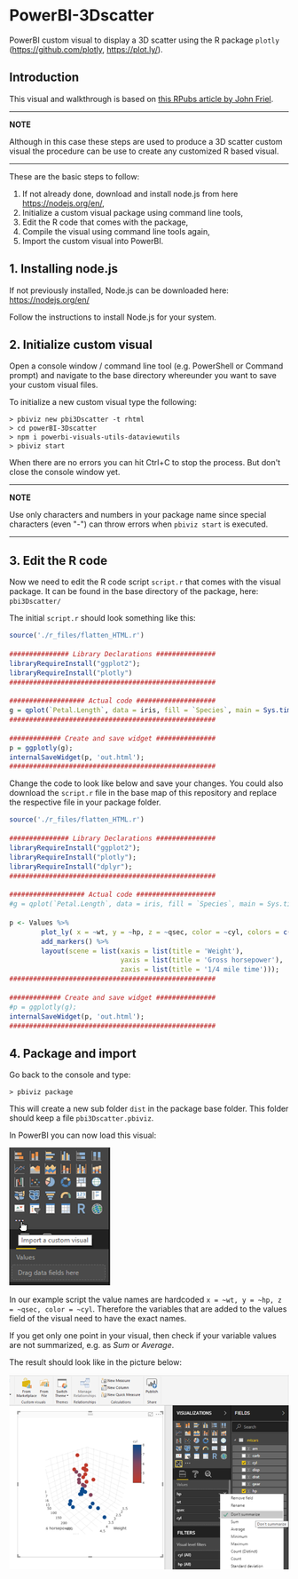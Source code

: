 # PowerBI-3Dscatter
PowerBI custom visual to display a 3D scatter using the R package `plotly` (<https://github.com/plotly>, <https://plot.ly/>).

## Introduction

This visual and walkthrough is based on [this RPubs article by John Friel](https://rpubs.com/jpf5046/313759). 

---

**NOTE**

Although in this case these steps are used to produce a 3D scatter custom visual the procedure can be use to create any customized R based visual.

---

These are the basic steps to follow:

1. If not already done, download and install node.js from here <https://nodejs.org/en/>,
2. Initialize a custom visual package using command line tools,
3. Edit the R code that comes with the package,
4. Compile the visual using command line tools again,
5. Import the custom visual into PowerBI.

## 1. Installing node.js
If not previously installed, Node.js can be downloaded here: <https://nodejs.org/en/>

Follow the instructions to install Node.js for your system.

## 2. Initialize custom visual

Open a console window / command line tool (e.g. PowerShell or Command prompt) and navigate to the base directory whereunder you want to save your custom visual files.

To initialize a new custom visual type the following:

```ShellSession
> pbiviz new pbi3Dscatter -t rhtml
> cd powerBI-3Dscatter
> npm i powerbi-visuals-utils-dataviewutils
> pbiviz start
```

When there are no errors you can hit Ctrl+C to stop the process. But don't close the console window yet.

---

**NOTE**

Use only characters and numbers in your package name since special characters (even "-") can throw errors when `pbiviz start` is executed.

---

## 3. Edit the R code
Now we need to edit the R code script `script.r` that comes with the visual package. It  can be found in the base directory of the package, here: `pbi3Dscatter/`

The initial `script.r` should look something like this:

```R
source('./r_files/flatten_HTML.r')

############### Library Declarations ###############
libraryRequireInstall("ggplot2");
libraryRequireInstall("plotly")
####################################################

################### Actual code ####################
g = qplot(`Petal.Length`, data = iris, fill = `Species`, main = Sys.time());
####################################################

############# Create and save widget ###############
p = ggplotly(g);
internalSaveWidget(p, 'out.html');
####################################################
```

Change the code to look like below and save your changes. You could also download the `script.r` file in the base map of this repository and replace the respective file in your package folder.

```R
source('./r_files/flatten_HTML.r')

############### Library Declarations ###############
libraryRequireInstall("ggplot2");
libraryRequireInstall("plotly");
libraryRequireInstall("dplyr");
####################################################

################### Actual code ####################
#g = qplot(`Petal.Length`, data = iris, fill = `Species`, main = Sys.time());

p <- Values %>%
        plot_ly( x = ~wt, y = ~hp, z = ~qsec, color = ~cyl, colors = c('#BF382A', '#0C4B8E')) %>%
        add_markers() %>%
        layout(scene = list(xaxis = list(title = 'Weight'),
                            yaxis = list(title = 'Gross horsepower'),
                            zaxis = list(title = '1/4 mile time')));
####################################################

############# Create and save widget ###############
#p = ggplotly(g);
internalSaveWidget(p, 'out.html');
####################################################
```

## 4. Package and import
Go back to the console and type:
```ShellSession
> pbiviz package
```

This will create a new sub folder `dist` in the package base folder.
This folder should keep a file `pbi3Dscatter.pbiviz`.

In PowerBI you can now load this visual:

![Figure 1: Import a custom visual.](images/pbi_import.png "Import custom visual")

In our example script the value names are hardcoded ```x = ~wt, y = ~hp, z = ~qsec, color = ~cyl```.
Therefore the variables that are added to the values field of the visual need to have the exact names.

If you get only one point in your visual, then check if your variable values are not summarized, e.g. as _Sum_ or _Average_.

The result should look like in the picture below:

![Figure 2: Result.](images/result.png "Import custom visual")
